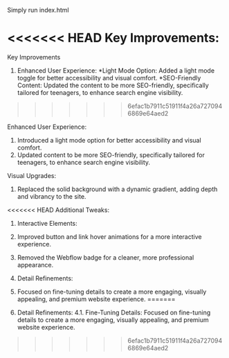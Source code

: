 Simply run index.html

<<<<<<< HEAD
Key Improvements:
=======
Key Improvements
1. Enhanced User Experience:
 *Light Mode Option: Added a light mode toggle for better accessibility and visual comfort. 
 *SEO-Friendly Content: Updated the content to be more SEO-friendly, specifically tailored for teenagers, to enhance search engine visibility.
>>>>>>> 6efac1b7911c51911f4a26a7270946869e64aed2

Enhanced User Experience:
1. Introduced a light mode option for better accessibility and visual comfort.
2. Updated content to be more SEO-friendly, specifically tailored for teenagers, to enhance search engine visibility.

Visual Upgrades:

1. Replaced the solid background with a dynamic gradient, adding depth and vibrancy to the site.

<<<<<<< HEAD
Additional Tweaks:

1. Interactive Elements:

1. Improved button and link hover animations for a more interactive experience.
2. Removed the Webflow badge for a cleaner, more professional appearance.

2. Detail Refinements:

1. Focused on fine-tuning details to create a more engaging, visually appealing, and premium website experience.
=======
4. Detail Refinements: 
  4.1. Fine-Tuning Details: Focused on fine-tuning details to create a more engaging, visually appealing, and premium website experience.
>>>>>>> 6efac1b7911c51911f4a26a7270946869e64aed2
